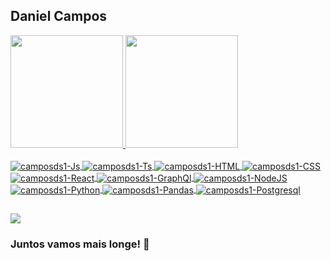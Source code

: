 ## Daniel Campos 
 <div>
  <a href="https://github.com/camposds1">
  <img height="180em" src="https://github-readme-stats.vercel.app/api?username=camposds1&show_icons=true&theme=dracula&include_all_commits=true&count_private=true"/>
  <img height="180em" src="https://github-readme-stats.vercel.app/api/top-langs/?username=camposds1&layout=compact&langs_count=7&theme=dracula"/>
</div>
<div style="display: inline_block"><br>
  <img align="center" alt="camposds1-Js" src="https://img.shields.io/badge/JavaScript-323330?style=for-the-badge&logo=javascript&logoColor=F7DF1E">
  <img align="center" alt="camposds1-Ts" src="https://img.shields.io/badge/TypeScript-007ACC?style=for-the-badge&logo=typescript&logoColor=white">
  <img align="center" alt="camposds1-HTML" src="https://img.shields.io/badge/HTML5-E34F26?style=for-the-badge&logo=html5&logoColor=white">
  <img align="center" alt="camposds1-CSS" src="https://img.shields.io/badge/CSS3-1572B6?style=for-the-badge&logo=css3&logoColor=white">
  <img align="center" alt="camposds1-React" src="https://img.shields.io/badge/React-20232A?style=for-the-badge&logo=react&logoColor=61DAF">
  <img align="center" alt="camposds1-GraphQl" src="https://img.shields.io/badge/GraphQl-E10098?style=for-the-badge&logo=graphql&logoColor=white">
  <img align="center" alt="camposds1-NodeJS" src="https://img.shields.io/badge/Node.js-339933?style=for-the-badge&logo=nodedotjs&logoColor=white">
  <img align="center" alt="camposds1-Python" src="https://img.shields.io/badge/Python-3776AB?style=for-the-badge&logo=python&logoColor=white">
  <img align="center" alt="camposds1-Pandas" src="https://img.shields.io/badge/Pandas-2C2D72?style=for-the-badge&logo=pandas&logoColor=white">
  <img align="center" alt="camposds1-Postgresql" src="https://img.shields.io/badge/PostgreSQL-316192?style=for-the-badge&logo=postgresql&logoColor=white">
</div>
  <div>
  
  ##
<a href="https://www.linkedin.com/in/camposds1" target="_blank"><img src="https://img.shields.io/badge/-LinkedIn-%230077B5?style=for-the-badge&logo=linkedin&logoColor=white" target="_blank"></a>  
</div>

<h3>Juntos vamos mais longe! 💪</h3>
